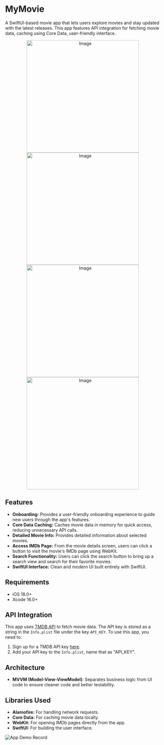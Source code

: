 # MyMovie

A SwiftUI-based movie app that lets users explore movies and stay updated with the latest releases. This app features API integration for fetching movie data, caching using Core Data, user-friendly interface.

<p align="center">
    <img width="364" alt="Image" src="https://github.com/user-attachments/assets/322c26f5-b2c8-458b-8163-0303982a8b43" alt="Dark mode" width="300"/>
    <img width="364" alt="Image" src="https://github.com/user-attachments/assets/9483a608-4453-47b0-8cd9-ae9595e82052" alt="Light mode" width="300"/>
    <img width="364" alt="Image" src="https://github.com/user-attachments/assets/09247216-556a-4ef5-874f-861810d5f3f4" alt="Movie List" width="300"/>
    <img width="364" alt="Image" src="https://github.com/user-attachments/assets/985c28b4-9ca1-4ec4-83d2-509df50b701f" alt="Movie Detail View" width="300"/>
</p>

## Features

- **Onboarding:** Provides a user-friendly onboarding experience to guide new users through the app's features.
- **Core Data Caching:** Caches movie data in memory for quick access, reducing unnecessary API calls.
- **Detailed Movie Info:** Provides detailed information about selected movies.
- **Access IMDb Page:** From the movie details screen, users can click a button to visit the movie's IMDb page using WebKit.
- **Search Functionality:** Users can click the search button to bring up a search view and search for their favorite movies.
- **SwiftUI Interface:** Clean and modern UI built entirely with SwiftUI.

## Requirements

- iOS 18.0+
- Xcode 16.0+

## API Integration

This app uses [TMDB API](https://www.themoviedb.org/documentation/api) to fetch movie data. The API key is stored as a string in the `Info.plist` file under the key `API_KEY`. To use this app, you need to:

1. Sign up for a TMDB API key [here](https://www.themoviedb.org/signup).
2. Add your API key to the `Info.plist`, name that as "API_KEY".

## Architecture
- **MVVM (Model-View-ViewModel)**: Separates business logic from UI code to ensure cleaner code and better testability.

## Libraries Used
- **Alamofire:** For handling network requests.
- **Core Data:** For caching movie data locally.
- **WebKit:** For opening IMDb pages directly from the app.
- **SwiftUI:** For building the user interface.

![App Demo Record](https://github.com/user-attachments/assets/52409856-b198-4f1b-a7b0-dc1d6f6c996e)
